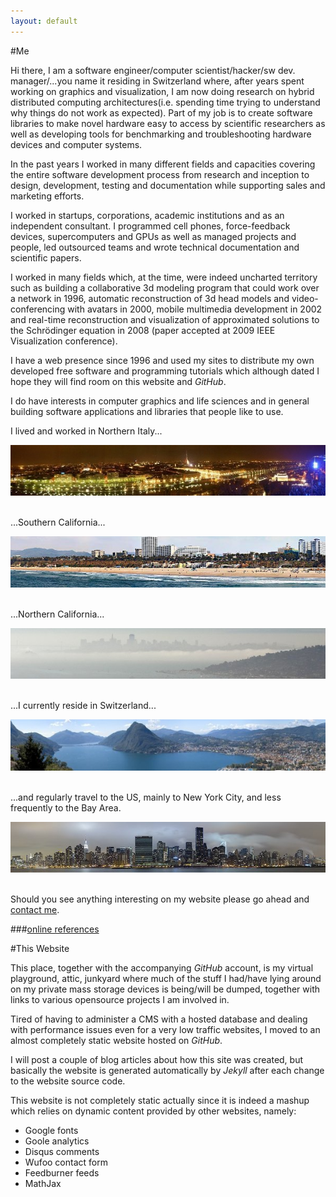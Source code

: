 ```yaml
---
layout: default
---
```


#Me

Hi there, I am a software engineer/computer scientist/hacker/sw dev. manager/...you name it residing in Switzerland where, after years spent working on graphics and visualization, I am now doing research on hybrid distributed computing architectures(i.e. spending time
trying to understand why things do not work as expected). Part of my job is to create
software libraries to make novel hardware easy to access by scientific researchers
as well as developing tools for benchmarking and troubleshooting hardware devices and
computer systems.       

In the past years I worked in many different fields and capacities covering the entire software development process from research and inception to design, development, testing and documentation while supporting sales and marketing efforts.

I worked in startups, corporations, academic institutions and as an independent consultant. I programmed cell phones, force-feedback devices, supercomputers and GPUs as well as managed projects and people, led outsourced teams and wrote technical documentation and scientific papers.

I worked in many fields which, at the time, were indeed uncharted territory such as building a collaborative 3d modeling program that could work over a network in 1996, automatic reconstruction of 3d head models and video-conferencing with avatars in 2000, mobile multimedia development in 2002 and real-time reconstruction and visualization of approximated solutions to the Schrödinger equation in 2008 (paper accepted at 2009 IEEE Visualization conference).

I have a web presence since 1996 and used my sites to distribute my own developed free software and programming tutorials which although dated I hope they will find room on this website and _GitHub_.

I do have interests in computer graphics and life sciences and in general building software
applications and libraries that people like to use.

I lived and worked in Northern Italy...

<div style="text-align: right"><img src="torino_night_small.jpg"/></div><br/>

...Southern California...

<div style="text-align: right"><img src="santamonica_small.jpg"/></div><br/>

...Northern California...

<div style="text-align: right"><img src="sf_small.jpg"/></div><br/>

...I currently reside in Switzerland...

<div style="text-align: right"><img src="lugano_small.jpg"/></div><br/>

...and regularly travel to the US, mainly to New York City, and less frequently to the Bay Area.

<div style="text-align: right"><img src="ny_small.jpg"/></div><br/>

Should you see anything interesting on my website please go ahead and [contact me](/site/contact).

###[online references](http://scholar.google.ch/scholar?q=%22u.+varetto%22&btnG=&hl=en&as_sdt=0%2C5)


#This Website

This place, together with the accompanying _GitHub_ account, is my virtual playground, attic, junkyard where much of the stuff I had/have lying around on my private mass storage devices is being/will be
dumped, together with links to various opensource projects I am involved in.  

Tired of having to administer a CMS with a hosted database and dealing with performance
issues even for a very low traffic websites, I moved to an almost completely static website
hosted on _GitHub_. 

I will post a couple of blog articles about how this site was created, but basically the website
is generated automatically by _Jekyll_ after each change to the website source code. 

This website is not completely static actually since it is indeed a mashup which relies on
dynamic content provided by other websites, namely:

* Google fonts
* Goole analytics
* Disqus comments
* Wufoo contact form
* Feedburner feeds
* MathJax

